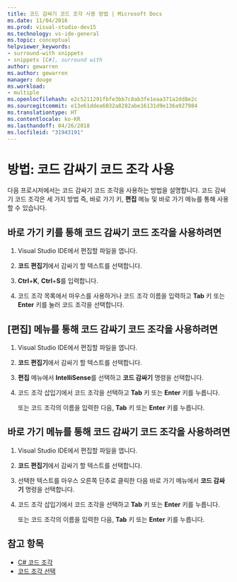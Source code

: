```yaml
---
title: 코드 감싸기 코드 조각 사용 방법 | Microsoft Docs
ms.date: 11/04/2016
ms.prod: visual-studio-dev15
ms.technology: vs-ide-general
ms.topic: conceptual
helpviewer_keywords:
- surround-with snippets
- snippets [C#], surround with
author: gewarren
ms.author: gewarren
manager: douge
ms.workload:
- multiple
ms.openlocfilehash: e2c5211291fbfe3bb7c8ab3fe1eaa371a2dd8e2c
ms.sourcegitcommit: e13e61ddea6032a8282abe16131d9e136a927984
ms.translationtype: HT
ms.contentlocale: ko-KR
ms.lasthandoff: 04/26/2018
ms.locfileid: "31943191"
---
```

# <a name="how-to-use-surround-with-code-snippets"></a>방법: 코드 감싸기 코드 조각 사용

다음 프로시저에서는 코드 감싸기 코드 조각을 사용하는 방법을 설명합니다. 코드 감싸기 코드 조각은 세 가지 방법 즉, 바로 가기 키, **편집** 메뉴 및 바로 가기 메뉴를 통해 사용할 수 있습니다.

## <a name="to-use-surround-with-code-snippets-through-keyboard-shortcut"></a>바로 가기 키를 통해 코드 감싸기 코드 조각을 사용하려면

1. Visual Studio IDE에서 편집할 파일을 엽니다.

1. **코드 편집기**에서 감싸기 할 텍스트를 선택합니다.

1. **Ctrl**+**K**, **Ctrl**+**S**를 입력합니다.

1. 코드 조각 목록에서 마우스를 사용하거나 코드 조각 이름을 입력하고 **Tab** 키 또는 **Enter** 키를 눌러 코드 조각을 선택합니다.

## <a name="to-use-surround-with-code-snippets-through-the-edit-menu"></a>[편집] 메뉴를 통해 코드 감싸기 코드 조각을 사용하려면

1. Visual Studio IDE에서 편집할 파일을 엽니다.

1. **코드 편집기**에서 감싸기 할 텍스트를 선택합니다.

1. **편집** 메뉴에서 **IntelliSense**를 선택하고 **코드 감싸기** 명령을 선택합니다.

1. 코드 조각 삽입기에서 코드 조각을 선택하고 **Tab** 키 또는 **Enter** 키를 누릅니다.

     또는 코드 조각의 이름을 입력한 다음, **Tab** 키 또는 **Enter** 키를 누릅니다.

## <a name="to-use-surround-with-code-snippets-through-the-context-menu"></a>바로 가기 메뉴를 통해 코드 감싸기 코드 조각을 사용하려면

1. Visual Studio IDE에서 편집할 파일을 엽니다.

1. **코드 편집기**에서 감싸기 할 텍스트를 선택합니다.

1. 선택한 텍스트를 마우스 오른쪽 단추로 클릭한 다음 바로 가기 메뉴에서 **코드 감싸기** 명령을 선택합니다.

1. 코드 조각 삽입기에서 코드 조각을 선택하고 **Tab** 키 또는 **Enter** 키를 누릅니다.

     또는 코드 조각의 이름을 입력한 다음, **Tab** 키 또는 **Enter** 키를 누릅니다.

## <a name="see-also"></a>참고 항목

- [C# 코드 조각](../ide/visual-csharp-code-snippets.md)
- [코드 조각 선택](../ide/reference/code-snippet-picker.md)